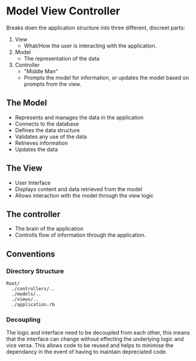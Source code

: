 # Model View Controller

Breaks doen the application structure into three different, discreet parts:

1. View
    - What/How the user is interacting with the application.
1. Model
    - The representation of the data
1. Controller
    - "Middle Man"
    - Prompts the model for information, or updates the model based on prompts from the view.

## The Model

- Represents and manages the data in the application
- Connects to the database
- Defines the data structure
- Validates any use of the data
- Retrieves information
- Updates the data

## The View

- User Interface
- Displays content and data retrieved from the model
- Allows interaction with the model through the view logic

## The controller

- The brain of the application
- Controlls flow of information through the application.

## Conventions

### Directory Structure

```text
Root/
  ./controllers/..
  ./models/..
  ./views/..
  ./application.rb
```

### Decoupling

The logic and interface need to be decoupled from each other, this means that the interface can change without effecting the underlying logic and vice versa.
This allows code to be reused and helps to minimise the dependancy in the event of having to maintain depreciated code.
